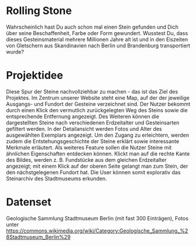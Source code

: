 # Rolling Stone
Wahrscheinlich hast Du auch schon mal einen Stein gefunden und Dich über seine Beschaffenheit, Farbe oder Form gewundert. Wusstest Du, dass dieses Gesteinsmaterial mehrere Millionen Jahre alt ist und in den Eiszeiten von Gletschern aus Skandinavien nach Berlin und Brandenburg transportiert wurde?

# Projektidee
Diese Spur der Steine nachvollziehbar zu machen - das ist das Ziel des Projektes. Im Zentrum unserer Website steht eine Map, auf der der jeweilige Ausgangs- und Fundort der Gesteine verzeichnet sind. Der Nutzer bekommt durch einen Klick den vermutlich zurückgelegten Weg des Steins sowie die entsprechende Entfernung angezeigt. Des Weiteren können die dargestellten Steine nach verschiedenen Erdzeitalter und Gesteinsarten gefiltert werden.
In der Detailansicht werden Fotos und Alter des ausgewählten Exemplars angezeigt. Um den Zugang zu erleichtern, werden zudem die Entstehungsgeschichte der Steine erklärt sowie interessante Merkmale erläutert.
Als weiteres Feature sollen die Nutzer Steine mit ähnlichen Eigenschaften entdecken können. Klickt man auf die rechte Kante des Bildes, werden z. B. Fundstücke aus dem gleichen Erdzeitalter angezeigt; mit einem Klick auf der oberen Seite gelangt man zum Stein, der den nächstgelegenen Fundort hat. Die User können somit explorativ das Steinarchiv des Stadtmuseums erkunden.
 
# Datenset
Geologische Sammlung Stadtmuseum Berlin (mit fast 300 Einträgen), Fotos unter https://commons.wikimedia.org/wiki/Category:Geologische_Sammlung_%28Stadtmuseum_Berlin%29



